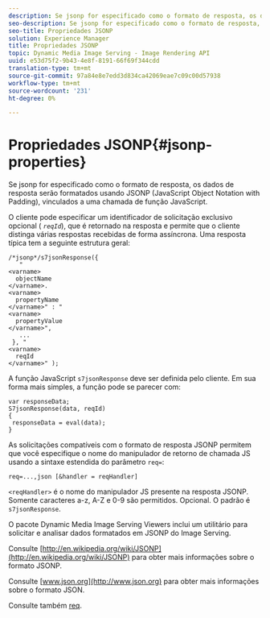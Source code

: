 ```yaml
---
description: Se jsonp for especificado como o formato de resposta, os dados de resposta serão formatados usando JSONP (JavaScript Object Notation with Padding), vinculados a uma chamada de função JavaScript.
seo-description: Se jsonp for especificado como o formato de resposta, os dados de resposta serão formatados usando JSONP (JavaScript Object Notation with Padding), vinculados a uma chamada de função JavaScript.
seo-title: Propriedades JSONP
solution: Experience Manager
title: Propriedades JSONP
topic: Dynamic Media Image Serving - Image Rendering API
uuid: e53d75f2-9b43-4e8f-8191-66f69f344cdd
translation-type: tm+mt
source-git-commit: 97a84e8e7edd3d834ca42069eae7c09c00d57938
workflow-type: tm+mt
source-wordcount: '231'
ht-degree: 0%

---
```



# Propriedades JSONP{#jsonp-properties}

Se jsonp for especificado como o formato de resposta, os dados de resposta serão formatados usando JSONP (JavaScript Object Notation with Padding), vinculados a uma chamada de função JavaScript.

O cliente pode especificar um identificador de solicitação exclusivo opcional ( *`reqId`*), que é retornado na resposta e permite que o cliente distinga várias respostas recebidas de forma assíncrona. Uma resposta típica tem a seguinte estrutura geral:

```
/*jsonp*/s7jsonResponse({ 
   " 
<varname>
  objectName 
</varname>. 
<varname>
  propertyName 
</varname>" : " 
<varname>
  propertyValue 
</varname>", 
   ... 
 }, " 
<varname>
  reqId 
</varname>" );
```

A função JavaScript `s7jsonResponse` deve ser definida pelo cliente. Em sua forma mais simples, a função pode se parecer com:

```
var responseData; 
S7jsonResponse(data, reqId) 
{ 
 responseData = eval(data); 
}
```

As solicitações compatíveis com o formato de resposta JSONP permitem que você especifique o nome do manipulador de retorno de chamada JS usando a sintaxe estendida do parâmetro `req=`:

`req=...,json [&handler = reqHandler]`

`<reqHandler>` é o nome do manipulador JS presente na resposta JSONP. Somente caracteres a-z, A-Z e 0-9 são permitidos. Opcional. O padrão é `s7jsonResponse`.

O pacote Dynamic Media Image Serving Viewers inclui um utilitário para solicitar e analisar dados formatados em JSONP do Image Serving.

Consulte [http://en.wikipedia.org/wiki/JSONP](http://en.wikipedia.org/wiki/JSONP) para obter mais informações sobre o formato JSONP.

Consulte [www.json.org](http://www.json.org) para obter mais informações sobre o formato JSON.

Consulte também [req](../../../../../../is-api/http-ref/image-serving-api-ref/c-http-protocol-reference/c-command-reference/r-req/r-req.md#reference-907cdb4a97034db7ad94695f25552e76).
